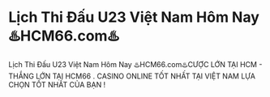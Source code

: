 # Lịch Thi Đấu U23 Việt Nam Hôm Nay ♨️HCM66.com♨️

Lịch Thi Đấu U23 Việt Nam Hôm Nay ♨️HCM66.com♨️CƯỢC LỚN TẠI HCM - THẮNG LỚN TẠI HCM66 . CASINO ONLINE TỐT NHẤT TẠI VIỆT NAM LỰA CHỌN TỐT NHẤT CỦA BẠN !